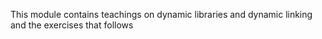 This module contains teachings on dynamic libraries and dynamic linking and the exercises that follows

